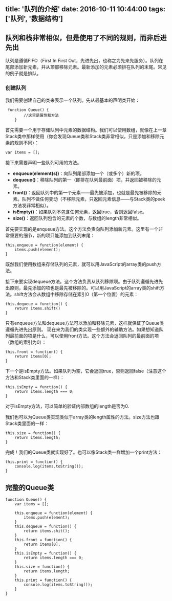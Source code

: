 title: '队列的介绍'
date: 2016-10-11 10:44:00
tags: ['队列', '数据结构']
---

## 队列和栈非常相似，但是使用了不同的规则，而非后进先出
队列是遵循<span class="grey-text">FIFO</span>（First In First Out，先进先出，也称之为先来先服务）。队列在尾部添加新元素，并从顶部移除元素。最新添加的元素必须排在队列的末尾。常见的例子就是排队。
### 创建队列
我们需要创建自己的类来表示一个队列。先从最基本的声明类开始：
<pre><code>	function Queue() {
		//这里是属性和方法
	}
</code></pre>
首先需要一个用于存储队列中元素的数据结构。我们可以使用数组，就像在上一章Stack类中那样使用（你会发现Queue类和Stack类非常相似，只是添加和移除元素的规则不同）：
<pre><code>var items = [];</code></pre>
接下来需要声明一些队列可用的方法。
 
- **enqueue(element(s))**：向队列尾部添加一个（或多个）新的项。
- **dequeue()**：移除队列的第一（即排在队列最前面）项，并返回被移除的元素。
- **front()**：返回队列中的第一个元素——最先被添加，也就是最先被移除的元素。队列不做任何变动（不移除元素，只返回元素信息——与Stack类的peek方法发非常相似）。
- **isEmpty()**：如果队列不包含任何元素，返回true，否则返回false。
- **size()**：返回队列包含的元素的个数，与数组的length非常相似。
 
首先要实现的是enqueue方法。这个方法负责向队列添加新元素。这里有一个非常重要的细节，新的项只能添加到队列末尾：

	this.enqueue = function(element) {
		items.push(element);
	}

既然我们使用数组来存储队列的元素，就可以用JavaScript的array类的push方法。

接下来要实现dequeue方法。这个方法负责从队列移除项。由于队列遵循先进先出原则，最先添加的项也是最先被移除的。可以用JavaScript的array类的shift方法。shift方法会从数组中移除存储在索引0（第一个位置）的元素：

	this.dequeue = function() {
		return items.shift()
	}

只有enqueue方法和dequeue方法可以添加和移除元素，这样就保证了Queue类遵循先进先出原则。
现在来为我们的类实现一些额外的辅助方法。如果想知道队列最前面的项是什么，可以使用front方法。这个方法会返回队列的最前面的项（数组的索引为0）：

	this.front = function() {
		return items[0];
	}

下一个是isEmpty方法。如果队列为空，它会返回true，否则返回false（注意这个方法和Stack类里面的一样）：

	this.isEmpty = function() {
		return items.length === 0;
	}

对于isEmpty方法，可以简单的验证内部数组的length是否为0.

我们也可以为Queue类实现类似于array类的length属性的方法。size方法也跟Stack类里面的一样：

	this.size = function() {
		return items.length;
	}

完成！我们的Queue类就实现好了。也可以像Stack类一样增加一个print方法：

	this.print = function() {
		console.log(items.toString());
	}

## 完整的Queue类

	function Queue() {
		var items = [];

		this.enqueue = function(element) {
			items.push(element);
		}
		this.dequeue = function() {
			return items.shit();
		}
		this.front = function() {
			return items[0];
		}
		this.isEmpty = function() {
			return items.length === 0;
		}
		this.size = function() {
			return items.length;
		}
		this.print = function() {
			console.log(items.toString());
		}
	}
